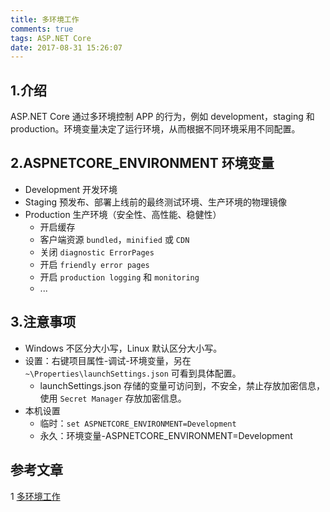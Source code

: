 ```yaml
---
title: 多环境工作
comments: true
tags: ASP.NET Core
date: 2017-08-31 15:26:07
---
```


## 1.介绍

ASP.NET Core 通过多环境控制 APP 的行为，例如 development，staging 和 production。环境变量决定了运行环境，从而根据不同环境采用不同配置。

<!--more-->

## 2.ASPNETCORE_ENVIRONMENT 环境变量

- Development 开发环境
- Staging 预发布、部署上线前的最终测试环境、生产环境的物理镜像
- Production 生产环境（安全性、高性能、稳健性）
  - 开启缓存
  - 客户端资源 `bundled`，`minified` 或 `CDN`
  - 关闭 `diagnostic ErrorPages`
  - 开启 `friendly error pages`
  - 开启 `production logging` 和 `monitoring`
  - ...

## 3.注意事项

- Windows 不区分大小写，Linux 默认区分大小写。
- 设置：右键项目属性-调试-环境变量，另在 `~\Properties\launchSettings.json` 可看到具体配置。
  - launchSettings.json 存储的变量可访问到，不安全，禁止存放加密信息，使用 `Secret Manager` 存放加密信息。 
- 本机设置
  - 临时：`set ASPNETCORE_ENVIRONMENT=Development`
  - 永久：环境变量-ASPNETCORE_ENVIRONMENT=Development

## 参考文章

1 [多环境工作](https://docs.microsoft.com/en-us/aspnet/core/fundamentals/environments)